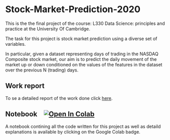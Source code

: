 # Stock-Market-Prediction-2020

This is the the final project of the course: L330 Data Science: principles and practice at the University Of Cambridge.

The task for this project is stock market prediction using a diverse set of variables. 

In particular, given a dataset representing days of trading in the NASDAQ Composite stock market, our aim is to predict the daily movement of the market up or down conditioned on the values of the features in the dataset over the previous N (trading) days.

## Work report

To se a detailed report of the work done click [here](https://github.com/MatteoBettini/Stock-Market-Prediction-2020/blob/main/Stock_market_prediction_report.pdf).

## Notebook &ensp; [![Open In Colab](https://colab.research.google.com/assets/colab-badge.svg)](https://colab.research.google.com/github/MatteoBettini/Stock-Market-Prediction-2020/blob/main/notebooks/FInal%20assignment.ipynb)

A notebook contining all the code written for this project as well as detaild explanations is available by clicking on the Google Colab badge.
